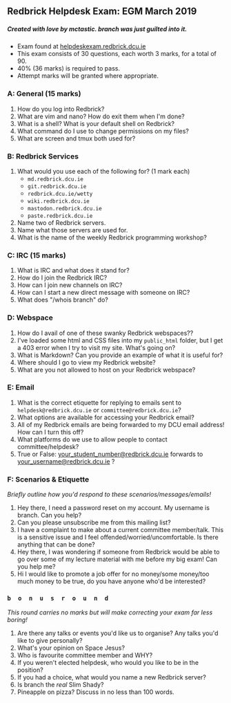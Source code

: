 ## Redbrick Helpdesk Exam: EGM March 2019
##### Created with love by mctastic. branch was just guilted into it.

- Exam found at [helpdeskexam.redbrick.dcu.ie](helpdeskexam.redbrick.dcu.ie)
- This exam consists of 30 questions, each worth 3 marks, for a total of 90.
- 40% (36 marks) is required to pass.
- Attempt marks will be granted where appropriate.

### A: General (15 marks)
1. How do you log into Redbrick?
2. What are vim and nano? How do exit them when I'm done?
3. What is a shell? What is your default shell on Redbrick?
4. What command do I use to change permissions on my files?
5. What are screen and tmux both used for?

### B: Redbrick Services
1. What would you use each of the following for? (1 mark each)
    - `md.redbrick.dcu.ie`
    - `git.redbrick.dcu.ie`
    - `redbrick.dcu.ie/wetty`
    - `wiki.redbrick.dcu.ie`
    - `mastodon.redbrick.dcu.ie`
    - `paste.redbrick.dcu.ie`
2. Name two of Redbrick servers.
3. Name what those servers are used for.
4. What is the name of the weekly Redbrick programming workshop?

### C: IRC (15 marks)
1. What is IRC and what does it stand for?
2. How do I join the Redbrick IRC?
3. How can I join new channels on IRC?
4. How can I start a new direct message with someone on IRC?
5. What does "/whois branch" do?

### D: Webspace
1. How do I avail of one of these swanky Redbrick webspaces??
2. I've loaded some html and CSS files into my `public_html` folder, but I get a 403 error when I try to visit my site. What's going on?
3. What is Markdown? Can you provide an example of what it is useful for?
4. Where should I go to view my Redbrick website?
5. What are you not allowed to host on your Redbrick webspace?


### E: Email
1. What is the correct etiquette for replying to emails sent to `helpdesk@redbrick.dcu.ie` or `committee@redbrick.dcu.ie`?
2. What options are available for accessing your Redbrick email?
3. All of my Redbrick emails are being forwarded to my DCU email address! How can I turn this off?
4. What platforms do we use to allow people to contact committee/helpdesk?
5. True or False: your_student_number@redbrick.dcu.ie forwards to your_username@redbrick.dcu.ie ?

### F: Scenarios & Etiquette
_Briefly outline how you'd respond to these scenarios/messages/emails!_
1. Hey there, I need a password reset on my account. My username is branch. Can you help?
2. Can you please unsubscribe me from this mailing list?
3. I have a complaint to make about a current committee member/talk. This is a sensitive issue and I feel offended/worried/uncomfortable. Is there anything that can be done?
4. Hey there, I was wondering if someone from Redbrick would be able to go over some of my lecture material with me before my big exam! Can you help me?
5. Hi I would like to promote a job offer for no money/some money/too much money to be true, do you have anyone who'd be interested?

### `b  o  n  u  s  r  o  u  n  d`
_This round carries no marks but will make correcting your exam far less boring!_

1. Are there any talks or events you'd like us to organise? Any talks you'd like to give personally?
2. What's your opinion on Space Jesus?
3. Who is favourite committee member and WHY?
4. If you weren't elected helpdesk, who would you like to be in the position?
5. If you had a choice, what would you name a new Redbrick server?
6. Is branch the *real* Slim Shady?
7. Pineapple on pizza? Discuss in no less than 100 words.

